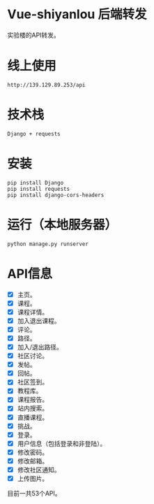 # Vue-shiyanlou 后端转发

实验楼的API转发。

# 线上使用
```
http://139.129.89.253/api
```

# 技术栈
```
Django + requests
```

# 安装
```
pip install Django
pip install requests
pip install django-cors-headers
```

# 运行（本地服务器）
```
python manage.py runserver
```

# API信息
- [x] 主页。
- [x] 课程。
- [x] 课程详情。
- [x] 加入退出课程。
- [x] 评论。
- [x] 路径。
- [x] 加入/退出路径。
- [x] 社区讨论。
- [x] 发帖。
- [x] 回帖。
- [x] 社区签到。
- [x] 教程库。
- [x] 课程报告。
- [x] 站内搜索。
- [x] 直播课程。
- [x] 挑战。
- [x] 登录。
- [x] 用户信息（包括登录和非登陆）。
- [x] 修改密码。
- [x] 修改邮箱。
- [x] 修改社区通知。
- [x] 上传图片。

目前一共53个API。
